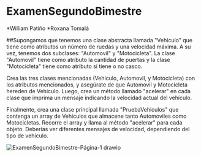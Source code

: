 # ExamenSegundoBimestre
*William Patiño
*Roxana Tomalá
 
 ##Supongamos que tenemos una clase abstracta llamada "Vehiculo" que tiene como atributos un número de ruedas y una velocidad máxima. A su vez, tenemos dos subclases: "Automovil" y "Motocicleta". La clase "Automovil" tiene como atributo la cantidad de puertas y la clase "Motocicleta" tiene como atributo si tiene o no casco.

Crea las tres clases mencionadas (Vehiculo, Automovil, y Motocicleta) con los atributos mencionados, y asegúrate de que Automovil y Motocicleta hereden de Vehiculo. Luego, crea un método llamado "acelerar" en cada clase que imprima un mensaje indicando la velocidad actual del vehículo.

Finalmente, crea una clase principal llamada "PruebaVehiculos" que contenga un array de Vehiculos que almacene tanto Automoviles como Motocicletas. Recorre el array y llama al método "acelerar" para cada objeto. Deberías ver diferentes mensajes de velocidad, dependiendo del tipo de vehículo.

![ExamenSegundoBimestre-Página-1 drawio](https://user-images.githubusercontent.com/112999994/226211094-5d8319d9-50ec-4bde-96d8-36b93d315140.png)

